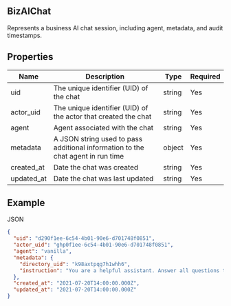 ## BizAIChat

Represents a business AI chat session, including agent, metadata, and audit timestamps.

## Properties

| Name | Description | Type | Required |
| --- | --- | --- | --- |
| uid | The unique identifier (UID) of the chat | string | Yes |
| actor_uid | The unique identifier (UID) of the actor that created the chat | string | Yes |
| agent | Agent associated with the chat | string | Yes |
| metadata | A JSON string used to pass additional information to the chat agent in run time | object | Yes |
| created_at | Date the chat was created | string | Yes |
| updated_at | Date the chat was last updated | string | Yes |

## Example

JSON

```json
{
  "uid": "d290f1ee-6c54-4b01-90e6-d701748f0851",
  "actor_uid": "ghp0f1ee-6c54-4b01-90e6-d701748f0851",
  "agent": "vanilla",
  "metadata": {
    "directory_uid": "k98axtpqg7h1whh6",
    "instruction": "You are a helpful assistant. Answer all questions to the best of your ability."
  },
  "created_at": "2021-07-20T14:00:00.000Z",
  "updated_at": "2021-07-20T14:00:00.000Z"
}
```
